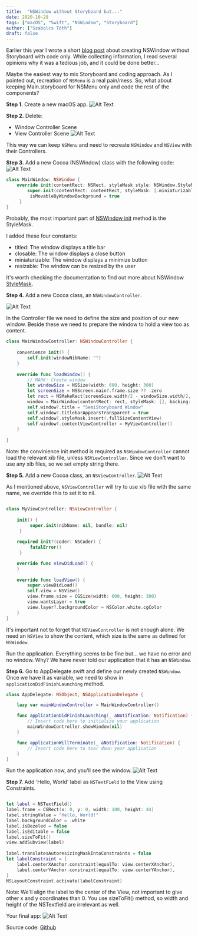 ```yaml
---
title:  "NSWindow without Storyboard but..."
date: 2020-10-28
tags: ["macOS", "Swift", "NSWindow", "Storyboard"]
author: ["Szabolcs Tóth"]
draft: false
---
```


Earlier this year I wrote a short [blog post](https://kicsipixel.github.io/2020/nostoryboard/) about creating NSWindow without Storyboard with code only. While collecting information, I read several opinions why it was a tedious job, and it could be done better...

Maybe the easiest way to mix Storyboard and coding approach. As I pointed out, recreation of ```NSMenu``` is a real pain/mess. So, what about keeping Main.storyboard for NSMenu only and code the rest of the components?


**Step 1.**
Create a new macOS app.
![Alt Text](https://dev-to-uploads.s3.amazonaws.com/i/i9m5w6nuz3imbwcb6d23.png)


**Step 2.**
Delete:
- Window Controller Scene
- View Controller Scene
![Alt Text](https://dev-to-uploads.s3.amazonaws.com/i/0x0kezp2abi23hcfmn9u.png)

This way we can keep ```NSMenu``` and need to recreate ```NSWindow``` and ```NSView``` with their Controllers.


**Step 3.**
Add a new Cocoa (NSWindow) class with the following code:
![Alt Text](https://dev-to-uploads.s3.amazonaws.com/i/a74g0sx96nqn756wufsn.png)

```swift
class MainWindow: NSWindow {
    override init(contentRect: NSRect, styleMask style: NSWindow.StyleMask, backing backingStoreType: NSWindow.BackingStoreType, defer flag: Bool) {
        super.init(contentRect: contentRect, styleMask: [.miniaturizable, .closable, .resizable, .titled],  backing: .buffered, defer: true)
         isMovableByWindowBackground = true
     }
}
```

Probably, the most important part of [NSWindow init](https://developer.apple.com/documentation/appkit/nswindow/1419477-init) method is the StyleMask.

I added these four constants:
- titled: The window displays a title bar
- closable: The window displays a close button
- miniaturizable: The window displays a minimize button
- resizable: The window can be resized by the user

It's worth checking the documentation to find out more about NSWindow [StyleMask](https://developer.apple.com/documentation/appkit/nswindow/stylemask).

**Step 4.**
Add a new Cocoa class, an ```NSWindowController```.

![Alt Text](https://dev-to-uploads.s3.amazonaws.com/i/llabmy38jye6t7m21wfa.png)

In the Controller file we need to define the size and position of our new window. Beside these we need to prepare the window to hold a view too as content.

```swift
class MainWindowController: NSWindowController {
    
    convenience init() {
        self.init(windowNibName: "")
    }
        
    override func loadWindow() {
        // MARK: Create window
        let windowSize = NSSize(width: 600, height: 300)
        let screenSize = NSScreen.main?.frame.size ?? .zero
        let rect = NSMakeRect(screenSize.width/2 - windowSize.width/2, screenSize.height/2 - windowSize.height/2, windowSize.width, windowSize.height)
        window = MainWindow(contentRect: rect, styleMask: [], backing: .buffered, defer: true)
        self.window?.title = "SemiStoryboard Window"
        self.window?.titlebarAppearsTransparent = true
        self.window?.styleMask.insert(.fullSizeContentView)
        self.window?.contentViewController = MyViewController()
    }
    
}
```

Note: the convinience init method is required as ```NSWindowController``` cannot load the relevant xib file, unless ```NSViewController```. Since we don't want to use any xib files, so we set empty string there.

**Step 5.**
Add a new Cocoa class, an ```NSViewController```.
![Alt Text](https://dev-to-uploads.s3.amazonaws.com/i/en666ihennxw0zd8s2dg.png)

As I mentioned above, ```NSViewController``` will try to use xib file with the same name, we override this to set it to nil.
```swift

class MyViewController: NSViewController {
    
    init() {
         super.init(nibName: nil, bundle: nil)
     }
     
    required init?(coder: NSCoder) {
         fatalError()
     }

    override func viewDidLoad() {
    }
    
    override func loadView() {
        super.viewDidLoad()
        self.view = NSView()
        view.frame.size = CGSize(width: 600, height: 300)
        view.wantsLayer = true
        view.layer?.backgroundColor = NSColor.white.cgColor
    } 
}
```

It's important not to forget that ```NSViewController``` is not enough alone. We need an ```NSView``` to show the content, which size is the same as defined for ```NSWindow```.

Run the application. Everything seems to be fine but... we have no error and no window. Why? We have never told our application that it has an ```NSWindow```.

**Step 6.**
Go to AppDelegate.swift and define our newly created ```NSWindow```. Once we have it as variable, we need to show in ```applicationDidFinishLaunching``` method.

```swift
class AppDelegate: NSObject, NSApplicationDelegate {

    lazy var mainWindowController = MainWindowController()

    func applicationDidFinishLaunching(_ aNotification: Notification) {
        // Insert code here to initialize your application
        mainWindowController.showWindow(nil)
    }

    func applicationWillTerminate(_ aNotification: Notification) {
        // Insert code here to tear down your application
    }
}
```


Run the application now, and you'll see the window.
![Alt Text](https://dev-to-uploads.s3.amazonaws.com/i/pmktd4oxntd028csa5xy.png)

**Step 7.**
Add 'Hello, World' label as ```NSTextField``` to the View using Constraints.

```swift

let label = NSTextField()
label.frame = CGRect(x: 0, y: 0, width: 100, height: 44)
label.stringValue = "Hello, World!"
label.backgroundColor = .white
label.isBezeled = false
label.isEditable = false
label.sizeToFit()
view.addSubview(label)
        
label.translatesAutoresizingMaskIntoConstraints = false
let labelConstraint = [
    label.centerXAnchor.constraint(equalTo: view.centerXAnchor),
    label.centerYAnchor.constraint(equalTo: view.centerYAnchor),
]
NSLayoutConstraint.activate(labelConstraint)
```

Note: We'll align the label to the center of the View, not important to give other x and y coordinates than 0. You use sizeToFit() method, so width and height of the NSTextfield are irrelevant as well.


Your final app:
![Alt Text](https://dev-to-uploads.s3.amazonaws.com/i/84t7519xsdoy5ytvmp2g.png)

Source code: [Github](https://github.com/kicsipixel/Cocoa-Samples/tree/master/SemiStoryboard)